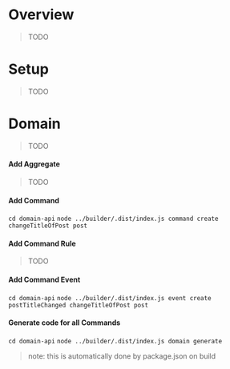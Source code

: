 # Overview
> TODO


# Setup
> TODO


# Domain
> TODO

#### Add Aggregate
> TODO

#### Add Command
`cd domain-api`
`node ../builder/.dist/index.js command create changeTitleOfPost post`



#### Add Command Rule
> TODO

#### Add Command Event
`cd domain-api`
`node ../builder/.dist/index.js event create postTitleChanged changeTitleOfPost post`


#### Generate code for all Commands
`cd domain-api`
`node ../builder/.dist/index.js domain generate`
> note: this is automatically done by package.json on build